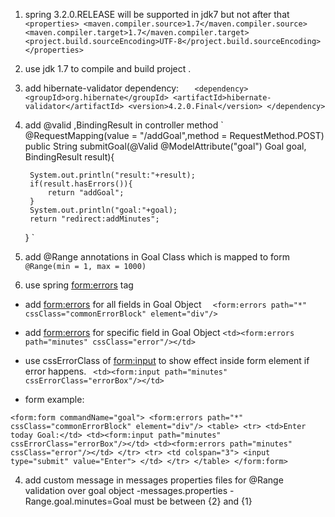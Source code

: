 1.   spring 3.2.0.RELEASE will be supported in jdk7 but not after that
     `<properties>
     <maven.compiler.source>1.7</maven.compiler.source>
     <maven.compiler.target>1.7</maven.compiler.target>
     <project.build.sourceEncoding>UTF-8</project.build.sourceEncoding>
     </properties>`
2. use jdk 1.7 to compile and build project .
3. add hibernate-validator dependency:
`   
   <dependency>
   <groupId>org.hibernate</groupId>
   <artifactId>hibernate-validator</artifactId>
   <version>4.2.0.Final</version>
   </dependency>
`
4. add @valid ,BindingResult in controller method
`  
   @RequestMapping(value = "/addGoal",method = RequestMethod.POST)
   public String submitGoal(@Valid @ModelAttribute("goal") Goal goal, BindingResult result){

        System.out.println("result:"+result);
        if(result.hasErrors()){
            return "addGoal";
        }
        System.out.println("goal:"+goal);
        return "redirect:addMinutes";
   }
`
5. add @Range annotations in Goal Class which is mapped to form
`@Range(min = 1, max = 1000)`

6. use spring <form:errors> tag 
- add <form:errors> for all fields in Goal Object
`  <form:errors path="*" cssClass="commonErrorBlock" element="div"/>`

- add  <form:errors> for specific field in Goal Object
`<td><form:errors path="minutes" cssClass="error"/></td>`

- use  cssErrorClass of <form:input> to show effect inside form element if error happens.
` <td><form:input path="minutes" cssErrorClass="errorBox"/></td>`

- form example:

`<form:form commandName="goal">
    <form:errors path="*" cssClass="commonErrorBlock" element="div"/>
    <table>
        <tr>
            <td>Enter today Goal:</td>
            <td><form:input path="minutes" cssErrorClass="errorBox"/></td>
            <td><form:errors path="minutes" cssClass="error"/></td>
        </tr>
        <tr>
            <td colspan="3">
                <input type="submit" value="Enter">
            </td>
        </tr>
    </table>
</form:form>`

4. add custom message in messages properties files for @Range validation over goal object
-messages.properties
 -Range.goal.minutes=Goal must be between {2} and  {1}